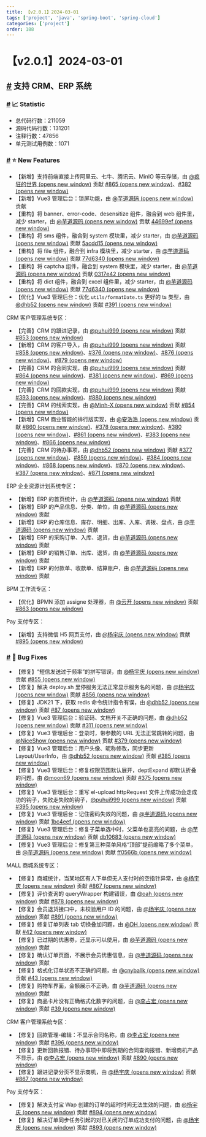 ```yaml
---
title: 【v2.0.1】2024-03-01
tags: ['project', 'java', 'spring-boot', 'spring-cloud']
categories: ['project']
order: 188
---
```

# 【v2.0.1】2024-03-01

## [#](#支持-crm、erp-系统) 支持 CRM、ERP 系统

 ### [#](#📈-statistic) 📈 Statistic

 * 总代码行数：211059
* 源码代码行数：131201
* 注释行数：47856
* 单元测试用例数：1071

 ### [#](#⭐-new-features) ⭐ New Features

 * 【新增】支持前端直接上传阿里云、七牛、腾讯云、MinIO 等云存储，由 [@疯狂的世界  (opens new window)](https://gitee.com/CrazyWorld) 贡献 [#865  (opens new window)](https://gitee.com/zhijiantianya/ruoyi-vue-pro/pulls/865/)、[#382  (opens new window)](https://gitee.com/yudaocode/yudao-ui-admin-vue3/pulls/382)
* 【新增】Vue3 管理后台：锁屏功能，由 [@芋道源码  (opens new window)](https://gitee.com/zhijiantianya) 贡献
* 【重构】将 banner、error-code、desensitize 组件，融合到 web 组件里，减少 starter，由 [@芋道源码  (opens new window)](https://gitee.com/zhijiantianya) 贡献 [44699ef  (opens new window)](https://gitee.com/zhijiantianya/ruoyi-vue-pro/commit/5b69df074cbe3215ea6077063f14df83db99477e)
* 【重构】将 sms 组件，融合到 system 模块里，减少 starter，由 [@芋道源码  (opens new window)](https://gitee.com/zhijiantianya) 贡献 [5acdd15  (opens new window)](https://gitee.com/zhijiantianya/ruoyi-vue-pro/commit/5acdd1554ef2f2c2540cf44207be2684282870f4)
* 【重构】将 file 组件，融合到 infra 模块里，减少 starter，由 [@芋道源码  (opens new window)](https://gitee.com/zhijiantianya) 贡献 [77d6340  (opens new window)](https://gitee.com/zhijiantianya/ruoyi-vue-pro/commit/77d634038c796215aeb531790068012bdf73b900)
* 【重构】将 captcha 组件，融合到 system 模块里，减少 starter，由 [@芋道源码  (opens new window)](https://gitee.com/zhijiantianya) 贡献 [0317e42  (opens new window)](https://gitee.com/zhijiantianya/ruoyi-vue-pro/commit/0317e4279d28704c6f0cecbc8e2fce0febc1277a)
* 【重构】将 dict 组件，融合到 excel 组件里，减少 starter，由 [@芋道源码  (opens new window)](https://gitee.com/zhijiantianya) 贡献 [77d6340  (opens new window)](https://gitee.com/zhijiantianya/ruoyi-vue-pro/commit/77d634038c796215aeb531790068012bdf73b900)
* 【优化】Vue3 管理后台：优化 `utils/formatDate.ts` 更好的 ts 类型，由 [@dhb52  (opens new window)](https://gitee.com/dhb52) 贡献 [#391  (opens new window)](https://gitee.com/yudaocode/yudao-ui-admin-vue3/pulls/391/)

 CRM 客户管理系统专区：

 * 【完善】CRM 的跟进记录，由 [@puhui999  (opens new window)](https://gitee.com/puhui999) 贡献 [#853  (opens new window)](https://gitee.com/zhijiantianya/ruoyi-vue-pro/pulls/853/)
* 【新增】CRM 的客户导入，由 [@puhui999  (opens new window)](https://gitee.com/puhui999) 贡献 [#858  (opens new window)](https://gitee.com/zhijiantianya/ruoyi-vue-pro/pulls/858/)、[#376  (opens new window)](https://gitee.com/yudaocode/yudao-ui-admin-vue3/pulls/376)、[#876  (opens new window)](https://gitee.com/zhijiantianya/ruoyi-vue-pro/pulls/876)、[#879  (opens new window)](https://gitee.com/zhijiantianya/ruoyi-vue-pro/pulls/879/)
* 【完善】CRM 的合同实现，由 [@puhui999  (opens new window)](https://gitee.com/puhui999) 贡献 [#864  (opens new window)](https://gitee.com/zhijiantianya/ruoyi-vue-pro/pulls/864/)、[#381  (opens new window)](https://gitee.com/yudaocode/yudao-ui-admin-vue3/pulls/381/)、[#869  (opens new window)](https://gitee.com/zhijiantianya/ruoyi-vue-pro/pulls/869)
* 【完善】CRM 的回款实现，由 [@puhui999  (opens new window)](https://gitee.com/puhui999) 贡献 [#393  (opens new window)](https://gitee.com/yudaocode/yudao-ui-admin-vue3/pulls/393/)、[#880  (opens new window)](https://gitee.com/zhijiantianya/ruoyi-vue-pro/pulls/880/)
* 【完善】CRM 的线索实现，由 [@Minh-X  (opens new window)](https://gitee.com/Minh-X) 贡献 [#854  (opens new window)](https://gitee.com/zhijiantianya/ruoyi-vue-pro/pulls/854)
* 【新增】CRM 商业智能的排行版实现，由 [@安浩浩  (opens new window)](https://gitee.com/anhaohao) 贡献 [#860  (opens new window)](https://gitee.com/zhijiantianya/ruoyi-vue-pro/pulls/860)、[#378  (opens new window)](https://gitee.com/yudaocode/yudao-ui-admin-vue3/pulls/378/)、[#380  (opens new window)](https://gitee.com/yudaocode/yudao-ui-admin-vue3/pulls/380)、[#861  (opens new window)](https://gitee.com/zhijiantianya/ruoyi-vue-pro/pulls/861)、[#383  (opens new window)](https://gitee.com/yudaocode/yudao-ui-admin-vue3/pulls/383)、[#866  (opens new window)](https://gitee.com/zhijiantianya/ruoyi-vue-pro/pulls/866)
* 【完善】CRM 的待办事项，由 [@dhb52  (opens new window)](https://gitee.com/dhb52) 贡献 [#377  (opens new window)](https://gitee.com/yudaocode/yudao-ui-admin-vue3/pulls/377/)、[#859  (opens new window)](https://gitee.com/zhijiantianya/ruoyi-vue-pro/pulls/859)、[#384  (opens new window)](https://gitee.com/yudaocode/yudao-ui-admin-vue3/pulls/384)、[#868  (opens new window)](https://gitee.com/zhijiantianya/ruoyi-vue-pro/pulls/868)、[#870  (opens new window)](https://gitee.com/zhijiantianya/ruoyi-vue-pro/pulls/870)、[#387  (opens new window)](https://gitee.com/yudaocode/yudao-ui-admin-vue3/pulls/387/)、[#871  (opens new window)](https://gitee.com/zhijiantianya/ruoyi-vue-pro/pulls/871/)

 ERP 企业资源计划系统专区：

 * 【新增】ERP 的首页统计，由 [@芋道源码  (opens new window)](https://gitee.com/zhijiantianya) 贡献
* 【新增】ERP 的产品信息、分类、单位，由 [@芋道源码  (opens new window)](https://gitee.com/zhijiantianya) 贡献
* 【新增】ERP 的仓库信息、库存、明细、出库、入库、调拨、盘点，由 [@芋道源码  (opens new window)](https://gitee.com/zhijiantianya) 贡献
* 【新增】ERP 的采购订单、入库、退货，由 [@芋道源码  (opens new window)](https://gitee.com/zhijiantianya) 贡献
* 【新增】ERP 的销售订单、出库、退货，由 [@芋道源码  (opens new window)](https://gitee.com/zhijiantianya) 贡献
* 【新增】ERP 的付款单、收款单、结算账户，由 [@芋道源码  (opens new window)](https://gitee.com/zhijiantianya) 贡献

 BPM 工作流专区：

 * 【优化】BPMN 添加 assigne 处理器，由 [@云开  (opens new window)](https://gitee.com/KyleLuo) 贡献 [#863  (opens new window)](https://gitee.com/zhijiantianya/ruoyi-vue-pro/pulls/863)

 Pay 支付专区：

 * 【新增】支持微信 H5 网页支付，由 [@杨宇庆  (opens new window)](https://gitee.com/RainbowYYQ) 贡献 [#895  (opens new window)](https://gitee.com/zhijiantianya/ruoyi-vue-pro/pulls/895/)

 ### [#](#🐞-bug-fixes) 🐞 Bug Fixes

 * 【修复】“短信发送过于频率”的拼写错误，由 [@杨宇庆  (opens new window)](https://gitee.com/RainbowYYQ) 贡献 [#855  (opens new window)](https://gitee.com/zhijiantianya/ruoyi-vue-pro/pulls/855/)
* 【修复】解决 deploy.sh 里停服务无法正常显示服务名的问题，由 [@杨宇庆  (opens new window)](https://gitee.com/RainbowYYQ) 贡献 [#856  (opens new window)](https://gitee.com/zhijiantianya/ruoyi-vue-pro/pulls/856/)
* 【修复】JDK21 下，获取 redis 命令统计指令有误，由 [@dhb52  (opens new window)](https://gitee.com/dhb52) 贡献 [#87  (opens new window)](https://gitee.com/zhijiantianya/ruoyi-vue-pro/pulls/887/)
* 【修复】Vue3 管理后台：验证码、文档开关不正确的问题，由 [@dhb52  (opens new window)](https://gitee.com/dhb52) 贡献 [#311  (opens new window)](https://gitee.com/yudaocode/yudao-ui-admin-vue3/pulls/311)
* 【修复】Vue3 管理后台：登录时，带参数的 URL 无法正常跳转的问题，由 [@NiceShow  (opens new window)](https://gitee.com/NiceShow_xp) 贡献 [#379  (opens new window)](https://gitee.com/yudaocode/yudao-ui-admin-vue3/pulls/379/)
* 【修复】Vue3 管理后台：用户头像、昵称修改，同步更新 Layout/UserInfo，由 [@dhb52  (opens new window)](https://gitee.com/dhb52) 贡献 [#385  (opens new window)](https://gitee.com/yudaocode/yudao-ui-admin-vue3/pulls/385/)
* 【修复】Vue3 管理后台：修复权限范围默认展开，deptExpand 却默认折叠的问题，由 [@moon69  (opens new window)](https://gitee.com/moon69) 贡献 [#375  (opens new window)](https://gitee.com/yudaocode/yudao-ui-admin-vue3/pulls/375/)
* 【修复】Vue3 管理后台：重写 el-upload httpRequest 文件上传成功会走成功的钩子，失败走失败的钩子，[@puhui999  (opens new window)](https://gitee.com/puhui999) 贡献 [#395  (opens new window)](https://gitee.com/yudaocode/yudao-ui-admin-vue3/pulls/395)
* 【修复】Vue3 管理后台：记住密码失效的问题，由 [@芋道源码  (opens new window)](https://gitee.com/zhijiantianya) 贡献 [1bc4eef  (opens new window)](https://gitee.com/yudaocode/yudao-ui-admin-vue3/commit/db106834a7f56e5b6a755a92070e6e253ba3f825)
* 【修复】Vue3 管理后台：修复子菜单选中时，父菜单也高亮的问题，由 [@芋道源码  (opens new window)](https://gitee.com/zhijiantianya) 贡献 [db10683  (opens new window)](https://gitee.com/yudaocode/yudao-ui-admin-vue3/commit/db106834a7f56e5b6a755a92070e6e253ba3f825)
* 【修复】Vue3 管理后台：修复第三种菜单风格“顶部”提前缩略了多个菜单，由 [@芋道源码  (opens new window)](https://gitee.com/zhijiantianya) 贡献 [ff0566b  (opens new window)](https://gitee.com/yudaocode/yudao-ui-admin-vue3/commit/ff0566bb7fd2b571b8c617531b1f1a7af6bb1603)

 MALL 商城系统专区：

 * 【修复】商城统计，当某地区有人下单但无人支付时的空指针异常，由 [@杨宇庆  (opens new window)](https://gitee.com/RainbowYYQ) 贡献 [#867  (opens new window)](https://gitee.com/zhijiantianya/ruoyi-vue-pro/pulls/867/)
* 【修复】评价查询的 queryWrapper 构建错误，由 [@oah  (opens new window)](https://gitee.com/oahoah) 贡献 [#878  (opens new window)](https://gitee.com/zhijiantianya/ruoyi-vue-pro/pulls/878/)
* 【修复】会员退货接口中，未校验用户 ID 的问题，由 [@杨宇庆  (opens new window)](https://gitee.com/RainbowYYQ) 贡献 [#891  (opens new window)](https://gitee.com/zhijiantianya/ruoyi-vue-pro/pulls/891/)
* 【修复】修复订单列表 tab 切换叠加问题，由 [@DH  (opens new window)](https://gitee.com/ji534) 贡献 [#42  (opens new window)](https://gitee.com/yudaocode/yudao-mall-uniapp/pulls/42/)
* 【修复】已过期的优惠劵，还显示可以使用，由 [@芋道源码  (opens new window)](https://gitee.com/zhijiantianya) 贡献
* 【修复】确认订单页面，不展示会员优惠信息，由 [@芋道源码  (opens new window)](https://gitee.com/zhijiantianya) 贡献
* 【修复】格式化订单状态不正确的问题，由 [@cnyballk  (opens new window)](https://gitee.com/cnyballk) 贡献 [#43  (opens new window)](https://gitee.com/yudaocode/yudao-mall-uniapp/pulls/43/)
* 【修复】购物车界面，金额展示不正确，由 [@芋道源码  (opens new window)](https://gitee.com/zhijiantianya) 贡献
* 【修复】商品卡片没有正确格式化数字的问题，由 [@李占宏  (opens new window)](https://gitee.com/zhanhong) 贡献 [#39  (opens new window)](https://gitee.com/yudaocode/yudao-mall-uniapp/pulls/39/)

 CRM 客户管理系统专区：

 * 【修复】回款管理-编辑：不显示合同名称，由 [@李占宏  (opens new window)](https://gitee.com/zhanhong) 贡献 [#396  (opens new window)](https://gitee.com/yudaocode/yudao-ui-admin-vue3/pulls/396/)
* 【修复】更新回款报错、待办事项中即将到期的合同查询报错、新增商机产品不显示，由 [@李占宏  (opens new window)](https://gitee.com/zhanhong) 贡献 [#890  (opens new window)](https://gitee.com/zhijiantianya/ruoyi-vue-pro/pulls/890/)
* 【修复】跟进记录分页不显示商机，由 [@杨宇庆  (opens new window)](https://gitee.com/RainbowYYQ) 贡献 [#867  (opens new window)](https://gitee.com/zhijiantianya/ruoyi-vue-pro/pulls/867/)

 Pay 支付专区：

 * 【修复】解决支付宝 Wap 创建的订单的超时时间无法生效的问题，由 [@杨宇庆  (opens new window)](https://gitee.com/RainbowYYQ) 贡献 [#894  (opens new window)](https://gitee.com/zhijiantianya/ruoyi-vue-pro/pulls/894/)
* 【修复】解决订单同步任务引起的对已关闭的订单成功支付的问题，由 [@杨宇庆  (opens new window)](https://gitee.com/RainbowYYQ) 贡献 [#893  (opens new window)](https://gitee.com/zhijiantianya/ruoyi-vue-pro/pulls/893/)
